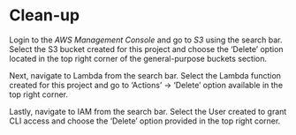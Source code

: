 # Clean-up
Login to the *AWS Management Console* and go to *S3* using the search bar. Select the S3 bucket created for this project and choose the ‘Delete’ option located in the top right corner of the general-purpose buckets section.

Next, navigate to Lambda from the search bar. Select the Lambda function created for this project and go to ‘Actions’ → ‘Delete’ option available in the top right corner.

Lastly, navigate to IAM from the search bar. Select the User created to grant CLI access and choose the ‘Delete’ option provided in the top right corner.


